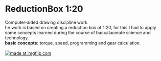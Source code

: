 # ReductionBox 1:20
Computer-aided drawing discipline work.<br />
he work is based on creating a reduction box of 1:20, for this I had to apply some concepts learned during the course of baccalaureate science and technology.<br />
**basic concepts:** torque, speed, programming and gear calculation.<br />
<br/>
<a href="https://imgflip.com/gif/2mqzwq"><img src="https://i.imgflip.com/2mqzwq.gif" title="made at imgflip.com"/></a>
